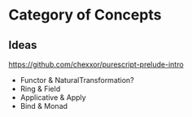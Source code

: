 # Category of Concepts

## Ideas

https://github.com/chexxor/purescript-prelude-intro

- Functor & NaturalTransformation?
- Ring & Field
- Applicative & Apply
- Bind & Monad

